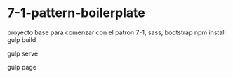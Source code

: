# 7-1-pattern-boilerplate
proyecto base para comenzar con el patron 7-1, sass, bootstrap
npm install
gulp build

gulp serve

gulp page
